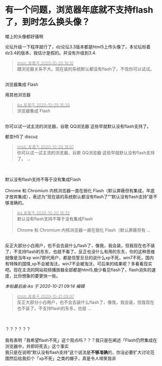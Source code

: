 # 有一个问题，浏览器年底就不支持flash了，到时怎么换头像？


楼上的头像都好骚啊

论坛升级一下程序就行了，dz论坛3.3版本都是html5上传头像了，本论坛标着dz3.4的版本，我估计是假的。并没有升级到3.4.

<div class="quote"><blockquote><font size="2"><a href="https://www.hostloc.com/forum.php?mod=redirect&amp;goto=findpost&amp;pid=9327096&amp;ptid=756418" target="_blank"><font color="#999999">imslc 发表于 2020-10-20 16:10</font></a></font><br />
跟浏览器关系不大。现在装的系统默认都没有flash了。不信你可以试试。</blockquote></div><br />
浏览器集成 Flash

用其他浏览器

<div class="quote"><blockquote><font size="2"><a href="https://www.hostloc.com/forum.php?mod=redirect&amp;goto=findpost&amp;pid=9327245&amp;ptid=756418" target="_blank"><font color="#999999">iks 发表于 2020-10-20 16:20</font></a></font><br />
浏览器集成 Flash</blockquote></div><br />
你可以试一试主流的浏览器，谷歌 QQ浏览器 这些早就默认没有flash支持了。

都变H5了 discuz

<div class="quote"><blockquote><font size="2"><a href="https://www.hostloc.com/forum.php?mod=redirect&amp;goto=findpost&amp;pid=9327931&amp;ptid=756418" target="_blank"><font color="#999999">imslc 发表于 2020-10-20 18:01</font></a></font><br />
你可以试一试主流的浏览器，谷歌 QQ浏览器 这些早就默认没有flash支持了。 ...</blockquote></div><br />
<br />
默认没有flash支持不等于没有集成Flash<br />
<br />
Chrome 和 Chromium 内核浏览器一直在弱化 Flash（默认屏蔽但有集成，年底才放弃集成），表述为“现在装的系统默认都没有flash了”“默认没有flash支持”是不够准确的。<img id="aimg_GWL9P" onclick="zoom(this, this.src, 0, 0, 0)" class="zoom" src="https://cdn.jsdelivr.net/gh/hishis/forum-master/public/images/patch.gif" onmouseover="img_onmouseoverfunc(this)" onload="thumbImg(this)" border="0" alt="" />

<div class="quote"><blockquote><font size="2"><a href="https://www.hostloc.com/forum.php?mod=redirect&amp;goto=findpost&amp;pid=9328065&amp;ptid=756418" target="_blank"><font color="#999999">iks 发表于 2020-10-20 18:32</font></a></font><br />
默认没有flash支持不等于没有集成Flash<br />
<br />
Chrome 和 Chromium 内核浏览器一直在弱化 Flash（默认屏蔽但有 ...</blockquote></div><br />
反正大部分小白用户，也不会去装什么flash了，像我，我会装，但我现在也不装了，不支持flash的东东，也就不看了。反正也没什么有用的东东，你的这种思维就像是当年xp win7那代用户，都是信誓旦旦的说什么xp不死，win7不死，国内有特殊的国情,xp不会被淘汰，win7不会被淘汰，可后来的结果呢？多看看现实吧。现在主流的网站视频播放器全部都是html5,极少看见flash了，flash消失的速度，比你想象的要更快一些。

<i class="pstatus"> 本帖最后由 iks 于 2020-10-21 09:14 编辑 </i><br />
<div class="quote"><blockquote><font size="2"><a href="https://www.hostloc.com/forum.php?mod=redirect&amp;goto=findpost&amp;pid=9329922&amp;ptid=756418" target="_blank"><font color="#999999">imslc 发表于 2020-10-21 09:07</font></a></font><br />
反正大部分小白用户，也不会去装什么flash了，像我，我会装，但我现在也不装了，不支持flash的东东，也就 ...</blockquote></div><br />
<br />
？？？？？？<br />
<br />
我有表明「我希望flash不死」这个观点吗？？？我只是在阐述「Flash仍然集成在浏览器中，并即将死去」这个事实<br />
我只是在说明“默认没有flash支持”这个说法是<strong>不够准确</strong>的，你没必要扩大讨论范围然后给我扣个「xp不死」之类的帽子，真是令人啼笑皆非
